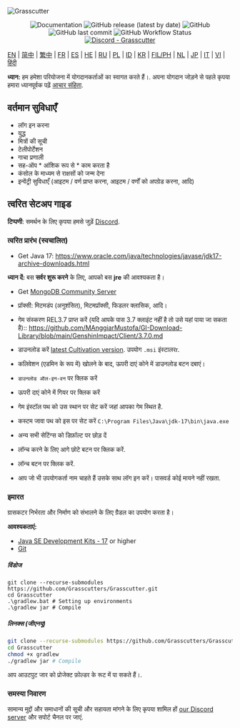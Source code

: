 ![Grasscutter](https://socialify.git.ci/Grasscutters/Grasscutter/image?description=1&forks=1&issues=1&language=1&logo=https%3A%2F%2Fs2.loli.net%2F2022%2F04%2F25%2FxOiJn7lCdcT5Mw1.png&name=1&owner=1&pulls=1&stargazers=1&theme=Light)
<div align="center"><img alt="Documentation" src="https://img.shields.io/badge/Wiki-Grasscutter-blue?style=for-the-badge&link=https://github.com/Grasscutters/Grasscutter/wiki&link=https://github.com/Grasscutters/Grasscutter/wiki"> <img alt="GitHub release (latest by date)" src="https://img.shields.io/github/v/release/Grasscutters/Grasscutter?logo=java&style=for-the-badge"> <img alt="GitHub" src="https://img.shields.io/github/license/Grasscutters/Grasscutter?style=for-the-badge"> <img alt="GitHub last commit" src="https://img.shields.io/github/last-commit/Grasscutters/Grasscutter?style=for-the-badge"> <img alt="GitHub Workflow Status" src="https://img.shields.io/github/actions/workflow/status/Grasscutters/Grasscutter/build.yml?branch=development&logo=github&style=for-the-badge"></div>

<div align="center"><a href="https://discord.gg/T5vZU6UyeG"><img alt="Discord - Grasscutter" src="https://img.shields.io/discord/965284035985305680?label=Discord&logo=discord&style=for-the-badge"></a></div>

[EN](README.md) | [简中](docs/README_zh-CN.md) | [繁中](docs/README_zh-TW.md) | [FR](docs/README_fr-FR.md) | [ES](README_es-ES.md) | [HE](README_HE.md) | [RU](README_ru-RU.md) | [PL](README_pl-PL.md) | [ID](README_id-ID.md) | [KR](README_ko-KR.md) | [FIL/PH](README_fil-PH.md) | [NL](README_NL.md) | [JP](README_ja-JP.md) | [IT](README_it-IT.md) | [VI](README_vi-VN.md) | [हिंदी](README_hn-IN.md)

**ध्यान:** हम हमेशा परियोजना में योगदानकर्ताओं का स्वागत करते हैं।. अपना योगदान जोड़ने से पहले कृपया हमारा ध्यानपूर्वक पढ़ें [आचार संहिता](https://github.com/Grasscutters/Grasscutter/blob/stable/CONTRIBUTING.md).

## वर्तमान सुविधाएँ

* लॉग इन करना
* युद्ध
* मित्रों की सूची
* टेलीपोर्टेशन
* गाचा प्रणाली
* सह-ऑप * आंशिक रूप से * काम करता है
* कंसोल के माध्यम से राक्षसों को जन्म देना
* इन्वेंट्री सुविधाएँ (आइटम / वर्ण प्राप्त करना, आइटम / वर्णों को अपग्रेड करना, आदि)

## त्वरित सेटअप गाइड

**टिप्पणी**: समर्थन के लिए कृपया हमसे जुड़ें [Discord](https://discord.gg/T5vZU6UyeG).

### त्वरित प्रारंभ (स्वचालित)

- Get Java 17: https://www.oracle.com/java/technologies/javase/jdk17-archive-downloads.html

**ध्यान दें:** बस **सर्वर शुरू करने** के लिए, आपको बस **jre** की आवश्यकता है।
- Get [MongoDB Community Server](https://www.mongodb.com/try/download/community)

* प्रॉक्सी: मिटमडंप (अनुशंसित), मिटमप्रॉक्सी, फिडलर क्लासिक, आदि।
- गेम संस्करण REL3.7 प्राप्त करें (यदि आपके पास 3.7 क्लाइंट नहीं है तो उसे यहां पाया जा सकता है):: https://github.com/MAnggiarMustofa/GI-Download-Library/blob/main/GenshinImpact/Client/3.7.0.md

- डाउनलोड करें [latest Cultivation version](https://github.com/Grasscutters/Cultivation/releases/latest). उपयोग `.msi` इंस्टालरr.
- कलिवेशन (एडमिन के रूप में) खोलने के बाद, ऊपरी दाएं कोने में डाउनलोड बटन दबाएं।
- `डाउनलोड ऑल-इन-वन` पर क्लिक करें
- ऊपरी दाएं कोने में गियर पर क्लिक करें
- गेम इंस्टॉल पथ को उस स्थान पर सेट करें जहां आपका गेम स्थित है.
- कस्टम जावा पथ को इस पर सेट करें `C:\Program Files\Java\jdk-17\bin\java.exe`
- अन्य सभी सेटिंग्स को डिफ़ॉल्ट पर छोड़ दें

- लॉन्च करने के लिए आगे छोटे बटन पर क्लिक करें.
- लॉन्च बटन पर क्लिक करें.
- आप जो भी उपयोगकर्ता नाम चाहते हैं उसके साथ लॉग इन करें। पासवर्ड कोई मायने नहीं रखता.

### इमारत

ग्रासकटर निर्भरता और निर्माण को संभालने के लिए ग्रैडल का उपयोग करता है।

**आवश्यकताएं:**

- [Java SE Development Kits - 17](https://www.oracle.com/java/technologies/javase/jdk17-archive-downloads.html) or higher
- [Git](https://git-scm.com/downloads)

#####  विंडोज

```shell
git clone --recurse-submodules https://github.com/Grasscutters/Grasscutter.git
cd Grasscutter
.\gradlew.bat # Setting up environments
.\gradlew jar # Compile
```

##### लिनक्स (जीएनयू)

```bash
git clone --recurse-submodules https://github.com/Grasscutters/Grasscutter.git
cd Grasscutter
chmod +x gradlew
./gradlew jar # Compile
```

आप आउटपुट जार को प्रोजेक्ट फ़ोल्डर के रूट में पा सकते हैं।.

### समस्या निवारण

सामान्य मुद्दों और समाधानों की सूची और सहायता मांगने के लिए कृपया शामिल हों [our Discord server](https://discord.gg/T5vZU6UyeG) और सपोर्ट चैनल पर जाएं.